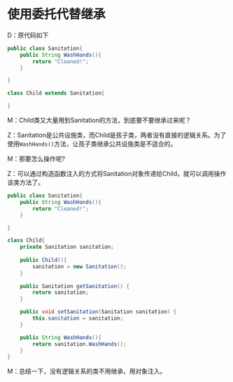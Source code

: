 # 使用委托代替继承  

D：原代码如下

```java
public class Sanitation{
    public String WashHands(){
        return "Cleaned!";
    }

}

class Child extends Sanitation{

}
```

M：Child类又大量用到Sanitation的方法，到底要不要继承过来呢？

Z：Sanitation是公共设施类，而Child是孩子类，两者没有直接的逻辑关系。为了使用``WashHands()``方法，让孩子类继承公共设施类是不适合的。

M：那要怎么操作呢?

Z：可以通过构造函数注入的方式将Sanitation对象传递给Child，就可以调用操作该类方法了。

```java
public class Sanitation{
    public String WashHands(){
        return "Cleaned!";
    }

}

class Child{
	private Sanitation sanitation;
    	
	public Child(){
		sanitation = new Sanitation();
	}
    
	public Sanitation getSanitation() {
		return sanitation;
	}

	public void setSanitation(Sanitation sanitation) {
		this.sanitation = sanitation;
	}

    public String WashHands(){
        return sanitation.WashHands();
    }
}
```

M：总结一下，没有逻辑关系的类不用继承，用对象注入。    